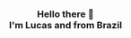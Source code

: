 ### 

<div align="center" dir="auto">
<h3>  Hello there 👋 </br>
 I'm Lucas and from Brazil </h3> 

</br>

<!--
<a href="https://github.com/LKzinxyz">
<img height="135em" src="https://github-readme-stats.vercel.app/api?username=LKzinxyz&show_icons=true&theme=midnight-purple"/><img height="135em" src="https://github-readme-stats.vercel.app/api/top-langs/?username=LKzinxyz&layout=compact&theme=midnight-purple"/>
</div>


<div style="display: inline_block"><br> 
<div align="center" dir="auto">


<img align="center" alt="LK-Js" height="30" width="40" src="https://cdn.jsdelivr.net/gh/devicons/devicon/icons/javascript/javascript-original.svg"/>

<img align="center" alt="LK-Ts" height="30" width="40" src="https://cdn.jsdelivr.net/gh/devicons/devicon/icons/typescript/typescript-original.svg"/>

<img align="center" alt="LK-py" height="30" width="40" src="https://cdn.jsdelivr.net/gh/devicons/devicon/icons/python/python-original.svg"/>
  
<img align="center" alt="LK-html" height="30" width="40" src="https://cdn.jsdelivr.net/gh/devicons/devicon/icons/html5/html5-plain.svg"/>

<img align="center" alt="LK-Css" height="30" width="40" src="https://cdn.jsdelivr.net/gh/devicons/devicon/icons/css3/css3-plain.svg"/>

<img align="center" alt="LK-react" height="30" width="40" src="https://cdn.jsdelivr.net/gh/devicons/devicon/icons/react/react-original.svg" />

<img align="center" alt="LK-lua" height="30" width="40" src="https://cdn.jsdelivr.net/gh/devicons/devicon/icons/lua/lua-plain.svg"/>

<img align="center" alt="LK-C" height="30" width="40" src="https://cdn.jsdelivr.net/gh/devicons/devicon/icons/c/c-plain.svg"/>

<img align="center" alt="LK-Cplus" height="30" width="40" src="https://cdn.jsdelivr.net/gh/devicons/devicon/icons/cplusplus/cplusplus-plain.svg"/>

<img align="center" alt="LK-Csharp" height="30" width="40" src="https://cdn.jsdelivr.net/gh/devicons/devicon/icons/csharp/csharp-plain.svg"/>
  
-->

</div>
</div>

<div style="display: inline_block"><br> 
<div align="center" dir="auto">



</div>



 

